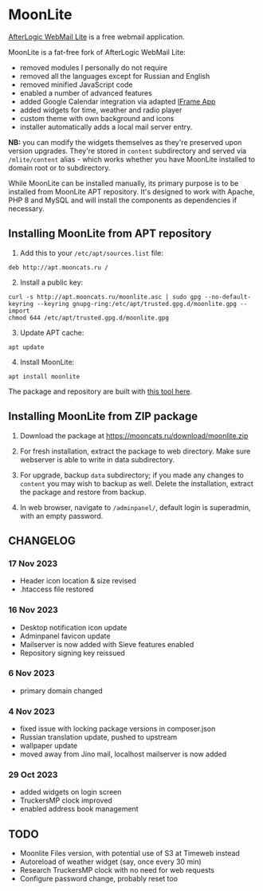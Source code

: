 # MoonLite

[AfterLogic WebMail Lite](https://afterlogic.org/webmail-lite) is a free webmail application.

MoonLite is a fat-free fork of AfterLogic WebMail Lite:
- removed modules I personally do not require
- removed all the languages except for Russian and English
- removed minified JavaScript code
- enabled a number of advanced features
- added Google Calendar integration via adapted [IFrame App](https://github.com/afterlogic/aurora-module-webclient-iframe-app)
- added widgets for time, weather and radio player
- custom theme with own background and icons
- installer automatically adds a local mail server entry.
  
**NB:** you can modify the widgets themselves as they're preserved upon version upgrades. They're stored in `content` subdirectory and served via `/mlite/content` alias - which works whether you have MoonLite installed to domain root or to subdirectory.

While MoonLite can be installed manually, its primary purpose is to be installed from MoonLite APT repository. It's designed to work with Apache, PHP 8 and MySQL and will install the components as dependencies if necessary.

## Installing MoonLite from APT repository

1. Add this to your `/etc/apt/sources.list` file:
```
deb http://apt.mooncats.ru /
```

2. Install a public key:
```
curl -s http://apt.mooncats.ru/moonlite.asc | sudo gpg --no-default-keyring --keyring gnupg-ring:/etc/apt/trusted.gpg.d/moonlite.gpg --import
chmod 644 /etc/apt/trusted.gpg.d/moonlite.gpg
```

3. Update APT cache:
```
apt update
```

4. Install MoonLite:
```
apt install moonlite
```

The package and repository are built with [this tool here](https://github.com/igor-moonlite/apt-build).

## Installing MoonLite from ZIP package

1. Download the package at https://mooncats.ru/download/moonlite.zip

2. For fresh installation, extract the package to web directory. Make sure webserver is able to write in data subdirectory.

3. For upgrade, backup `data` subdirectory; if you made any changes to `content` you may wish to backup as well. Delete the installation, extract the package and restore from backup.

4. In web browser, navigate to `/adminpanel/`, default login is superadmin, with an empty password.

## CHANGELOG

### 17 Nov 2023
* Header icon location & size revised
* .htaccess file restored

### 16 Nov 2023
* Desktop notification icon update
* Adminpanel favicon update
* Mailserver is now added with Sieve features enabled
* Repository signing key reissued

### 6 Nov 2023
* primary domain changed

### 4 Nov 2023
* fixed issue with locking package versions in composer.json
* Russian translation update, pushed to upstream
* wallpaper update
* moved away from Jino mail, localhost mailserver is now added

### 29 Oct 2023
* added widgets on login screen
* TruckersMP clock improved
* enabled address book management

## TODO
* Moonlite Files version, with potential use of S3 at Timeweb instead
* Autoreload of weather widget (say, once every 30 min)
* Research TruckersMP clock with no need for web requests
* Configure password change, probably reset too
